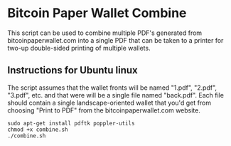 # Bitcoin Paper Wallet Combine

This script can be used to combine multiple PDF's generated from bitcoinpaperwallet.com into a single PDF that can be taken to a printer for two-up double-sided printing of multiple wallets.

## Instructions for Ubuntu linux

The script assumes that the wallet fronts will be named "1.pdf", "2.pdf", "3.pdf", etc. and that were will be a single file named "back.pdf".  Each file should contain a single landscape-oriented wallet that you'd get from choosing "Print to PDF" from the bitcoinpaperwallet.com website.

    sudo apt-get install pdftk poppler-utils
    chmod +x combine.sh
    ./combine.sh

